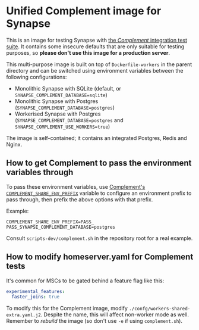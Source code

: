 # Unified Complement image for Synapse

This is an image for testing Synapse with [the *Complement* integration test suite][complement].
It contains some insecure defaults that are only suitable for testing purposes,
so **please don't use this image for a production server**.

This multi-purpose image is built on top of `Dockerfile-workers` in the parent directory
and can be switched using environment variables between the following configurations:

- Monolithic Synapse with SQLite (default, or `SYNAPSE_COMPLEMENT_DATABASE=sqlite`)
- Monolithic Synapse with Postgres (`SYNAPSE_COMPLEMENT_DATABASE=postgres`)
- Workerised Synapse with Postgres (`SYNAPSE_COMPLEMENT_DATABASE=postgres` and `SYNAPSE_COMPLEMENT_USE_WORKERS=true`)

The image is self-contained; it contains an integrated Postgres, Redis and Nginx.


## How to get Complement to pass the environment variables through

To pass these environment variables, use [Complement's `COMPLEMENT_SHARE_ENV_PREFIX`][complementEnv]
variable to configure an environment prefix to pass through, then prefix the above options
with that prefix.

Example:
```
COMPLEMENT_SHARE_ENV_PREFIX=PASS_ PASS_SYNAPSE_COMPLEMENT_DATABASE=postgres
```

Consult `scripts-dev/complement.sh` in the repository root for a real example.


[complement]: https://github.com/matrix-org/complement
[complementEnv]: https://github.com/matrix-org/complement/pull/382

## How to modify homeserver.yaml for Complement tests

It's common for MSCs to be gated behind a feature flag like this:
```yaml
experimental_features:
  faster_joins: true
```
To modify this for the Complement image, modify `./confg/workers-shared-extra.yaml.j2`. Despite the name,
this will affect non-worker mode as well. Remember to _rebuild_ the image (so don't use `-e` if using
`complement.sh`).

